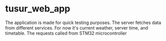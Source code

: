 # tusur_web_app
The application is made for quick testing purposes.
The server fetches data from different services. For now it's current weather, server time, and timetable. The requests called from STM32 microcontroller
